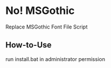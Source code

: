 # No! MSGothic
Replace MSGothic Font File Script

## How-to-Use
run install.bat in administrator permission